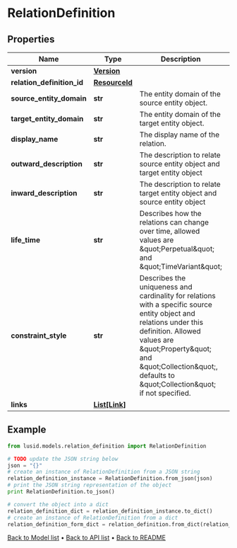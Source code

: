 # RelationDefinition


## Properties
Name | Type | Description | Notes
------------ | ------------- | ------------- | -------------
**version** | [**Version**](Version.md) |  | [optional] 
**relation_definition_id** | [**ResourceId**](ResourceId.md) |  | [optional] 
**source_entity_domain** | **str** | The entity domain of the source entity object. | [optional] 
**target_entity_domain** | **str** | The entity domain of the target entity object. | [optional] 
**display_name** | **str** | The display name of the relation. | [optional] 
**outward_description** | **str** | The description to relate source entity object and target entity object | [optional] 
**inward_description** | **str** | The description to relate target entity object and source entity object | [optional] 
**life_time** | **str** | Describes how the relations can change over time, allowed values are \&quot;Perpetual\&quot; and \&quot;TimeVariant\&quot; | [optional] 
**constraint_style** | **str** | Describes the uniqueness and cardinality for relations with a specific source entity object and relations under this definition. Allowed values are \&quot;Property\&quot; and \&quot;Collection\&quot;, defaults to \&quot;Collection\&quot; if not specified. | [optional] 
**links** | [**List[Link]**](Link.md) |  | [optional] 

## Example

```python
from lusid.models.relation_definition import RelationDefinition

# TODO update the JSON string below
json = "{}"
# create an instance of RelationDefinition from a JSON string
relation_definition_instance = RelationDefinition.from_json(json)
# print the JSON string representation of the object
print RelationDefinition.to_json()

# convert the object into a dict
relation_definition_dict = relation_definition_instance.to_dict()
# create an instance of RelationDefinition from a dict
relation_definition_form_dict = relation_definition.from_dict(relation_definition_dict)
```
[Back to Model list](../README.md#documentation-for-models) &#8226; [Back to API list](../README.md#documentation-for-api-endpoints) &#8226; [Back to README](../README.md)



